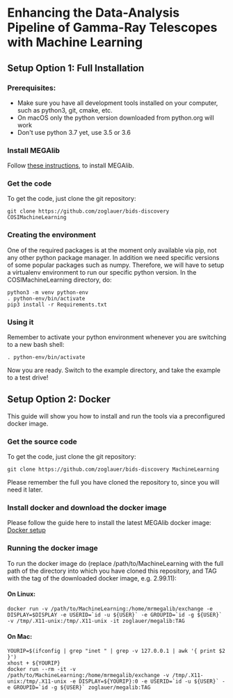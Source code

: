 # Enhancing the Data-Analysis Pipeline of Gamma-Ray Telescopes with Machine Learning

## Setup Option 1: Full Installation


### Prerequisites:

* Make sure you have all development tools installed on your computer, such as python3, git, cmake, etc.
* On macOS only the python version downloaded from python.org will work
* Don't use python 3.7 yet, use 3.5 or 3.6


### Install MEGAlib

Follow [these instructions](http://megalibtoolkit.com/setup.html), to install MEGAlib.


### Get the code

To get the code, just clone the git repository:
```
git clone https://github.com/zoglauer/bids-discovery COSIMachineLearning
```


### Creating the environment

One of the required packages is at the moment only available via pip, not any other python package manager. In addition we need specific versions of some popular packages such as numpy. Therefore, we will have to setup a virtualenv environment to run our specific python version. In the COSIMachineLearning directory, do:

```
python3 -m venv python-env
. python-env/bin/activate
pip3 install -r Requirements.txt
```


### Using it

Remember to activate your python environment whenever you are switching to a new bash shell:
```
. python-env/bin/activate
```

Now you are ready. Switch to the example directory, and take the example to a test drive!


## Setup Option 2: Docker

This guide will show you how to install and run the tools via a preconfigured docker image.

### Get the source code


To get the code, just clone the git repository:
```
git clone https://github.com/zoglauer/bids-discovery MachineLearning
```

Please remember the full you have cloned the repository to, since you will need it later.


### Install docker and download the docker image

Please follow the guide here to install the latest MEGAlib docker image: [Docker setup](http://megalibtoolkit.com/setup.html#Docker "Docker setup")


### Running the docker image

To run the docker image do (replace /path/to/MachineLearning with the full path of the directory into which you have cloned this repository, and TAG with the tag of the downloaded docker image, e.g. 2.99.11):


#### On Linux:

```
docker run -v /path/to/MachineLearning:/home/mrmegalib/exchange -e DISPLAY=$DISPLAY -e USERID=`id -u ${USER}` -e GROUPID=`id -g ${USER}` -v /tmp/.X11-unix:/tmp/.X11-unix -it zoglauer/megalib:TAG
```

#### On Mac:

```
YOURIP=$(ifconfig | grep "inet " | grep -v 127.0.0.1 | awk '{ print $2 }')
xhost + ${YOURIP}
docker run --rm -it -v /path/to/MachineLearning:/home/mrmegalib/exchange -v /tmp/.X11-unix:/tmp/.X11-unix -e DISPLAY=${YOURIP}:0 -e USERID=`id -u ${USER}` -e GROUPID=`id -g ${USER}` zoglauer/megalib:TAG
```
